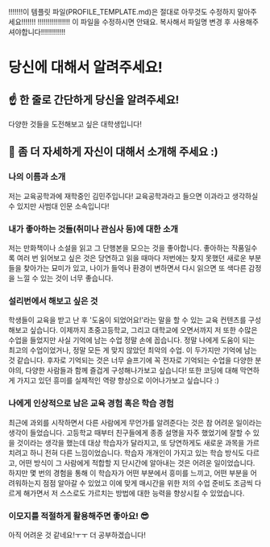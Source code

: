 !!!!!!!이 템플릿 파일(PROFILE_TEMPLATE.md)은 절대로 아무것도 수정하지 말아주세요!!!!!!!
!!!!!!!!!!!!!!!! 이 파일을 수정하시면 안돼요. 복사해서 파일명 변경 후 사용해주셔야합니다!!!!!!!!!!!!

# 당신에 대해서 알려주세요!

## ☝️ 한 줄로 간단하게 당신을 알려주세요!

다양한 것들을 도전해보고 싶은 대학생입니다!

## 🙌 좀 더 자세하게 자신이 대해서 소개해 주세요 :)

### 나의 이름과 소개

저는 교육공학과에 재학중인 김민주입니다! 교육공학과라고 들으면 이과라고 생각하실 수 있지만 사범대 인문 소속입니다!

### 내가 좋아하는 것들(취미나 관심사 등)에 대한 소개

저는 만화책이나 소설을 읽고 그 단행본을 모으는 것을 좋아합니다. 좋아하는 작품일수록 여러 번 읽어보고 싶은 것은 당연하고 읽을 때마다 저번에는 찾지 못했던 새로운 부분들을 찾아가는 묘미가 있고, 나이가 들억나 환경이 변하면서 다시 읽으면 또 색다른 감정을 느낄 수 있는 것이 너무 좋습니다.

### 설리번에서 해보고 싶은 것

학생들이 교육을 받고 난 후 '도움이 되었어요!'라는 말을 할 수 있는 교육 컨텐츠를 구성해보고 싶습니다. 이제까지 초중고등학교, 그리고 대학교에 오면서까지 저 또한 수많은 수업을 들었지만 사실 기억에 남는 수업 정말 손에 꼽습니다. 정말 나에게 도움이 되는 최고의 수업이었거나, 정말 모든 게 맞지 않았던 최악의 수업. 이 두가지만 기억에 남는 것 같습니다. 후자로 기억되는 것은 너무 슬프기에 꼭 전자로 기억되는 수업을 다양한 분야의, 다양한 사람들과 함께 즐겁게 구성해나가보고 싶습니다! 또한 코딩에 대해 막연하게 가지고 있던 흥미를 실제적인 역량 향상으로 이어나가보고 싶습니다 :)

### 나에게 인상적으로 남은 교육 경험 혹은 학습 경험

최근에 과외를 시작하면서 다른 사람에게 무언가를 알려준다는 것은 참 어려운 일이라는 생각이 들었습니다. 고등학교 때부터 친구들에게 종종 설명을 자주 했었기에 잘할 수 있을 것이라는 생각을 했는데 대상 학습자가 달라지고, 또 당연하게도 새로운 과목을 가르치려고 하니 전혀 다른 느낌이었습니다. 학습자 개개인이 가지고 있는 학습 방식도 다르고, 어떤 방식이 그 사람에게 적합할 지 단시간에 알아내는 것은 어려운 일이었습니다. 하지만 몇 번의 경험을 통해 이 학습자가 어떤 부분에서 흥미를 느끼고, 어떤 부분을 어려워하는지 점점 알아갈 수 있었고 이에 맞게 매시간을 위한 저의 수업 준비도 조금씩 다르게 해가면서 저 스스로도 가르치는 방법에 대한 능력을 향상시킬 수 있었습니다.

### 이모지를 적절하게 활용해주면 좋아요! 😎

아직 어려운 것 같네요!ㅜㅜ 더 공부하겠습니다!
